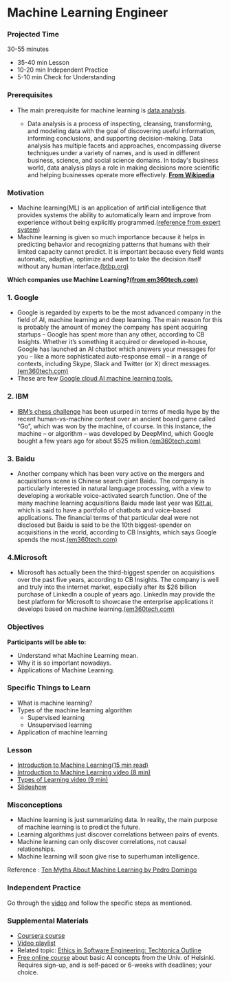 ﻿# Machine Learning Engineer

### Projected Time

30-55 minutes

- 35-40 min Lesson
- 10-20 min Independent Practice
- 5-10 min Check for Understanding

### Prerequisites

- The main prerequisite for machine learning is [data analysis](data-science.md).

  - Data analysis is a process of inspecting, cleansing, transforming, and modeling data with the goal of discovering useful information, informing conclusions, and supporting decision-making. Data analysis has multiple facets and approaches, encompassing diverse techniques under a variety of names, and is used in different business, science, and social science domains. In today's business world, data analysis plays a role in making decisions more scientific and helping businesses operate more effectively. **[From Wikipedia](https://en.wikipedia.org/wiki/Data_analysis)**

### Motivation

- Machine learning(ML) is an application of artificial intelligence that provides systems the ability to automatically learn and improve from experience without being explicitly programmed.([reference from expert system](https://www.expertsystem.com/machine-learning-definition/))
- Machine learning is given so much importance because it helps in predicting behavior and recognizing patterns that humans with their limited capacity cannot predict. It is important because every field wants automatic, adaptive, optimize and want to take the decision itself without any human interface.[(btbp.org)](https://www.btbp.org/Metrology&AIservices.html)

**Which companies use Machine Learning?[(from em360tech.com)](https://www.em360tech.com/tech-news/top-ten/top-10-companies-using-machine-learning/)**

### 1. Google

- Google is regarded by experts to be the most advanced company in the field of AI, machine learning and deep learning.
  The main reason for this is probably the amount of money the company has spent acquiring startups – Google has spent more than any other, according to CB Insights.
  Whether it’s something it acquired or developed in-house, Google has launched an AI chatbot which answers your messages for you – like a more sophisticated auto-response email – in a range of contexts, including Skype, Slack and Twitter (or X) direct messages.[(em360tech.com)](https://www.em360tech.com/tech-news/top-ten/top-10-companies-using-machine-learning/)
- These are few [Google cloud AI machine learning tools.](https://cloud.google.com/products/ai/)

### 2. IBM

- [IBM’s chess challenge](<https://en.wikipedia.org/wiki/Deep_Blue_(chess_computer)>) has been usurped in terms of media hype by the recent human-vs-machine contest over an ancient board game called “Go”, which was won by the machine, of course.
  In this instance, the machine – or algorithm – was developed by DeepMind, which Google bought a few years ago for about \$525 million.[(em360tech.com)](https://www.em360tech.com/tech-news/top-ten/top-10-companies-using-machine-learning/)

### 3. Baidu

- Another company which has been very active on the mergers and acquisitions scene is Chinese search giant Baidu.
  The company is particularly interested in natural language processing, with a view to developing a workable voice-activated search function. One of the many machine learning acquisitions Baidu made last year was [Kitt.ai](http://kitt.ai/), which is said to have a portfolio of chatbots and voice-based applications. The financial terms of that particular deal were not disclosed but Baidu is said to be the 10th biggest-spender on acquisitions in the world, according to CB Insights, which says Google spends the most.[(em360tech.com)](https://www.em360tech.com/tech-news/top-ten/top-10-companies-using-machine-learning/)

### 4.Microsoft

- Microsoft has actually been the third-biggest spender on acquisitions over the past five years, according to CB Insights.
  The company is well and truly into the internet market, especially after its \$26 billion purchase of LinkedIn a couple of years ago. LinkedIn may provide the best platform for Microsoft to showcase the enterprise applications it develops based on machine learning.[(em360tech.com)](https://www.em360tech.com/tech-news/top-ten/top-10-companies-using-machine-learning/)

### Objectives

**Participants will be able to:**

- Understand what Machine Learning mean.
- Why it is so important nowadays.
- Applications of Machine Learning.

### Specific Things to Learn

- What is machine learning?
- Types of the machine learning algorithm
  - Supervised learning
  - Unsupervised learning
- Application of machine learning

### Lesson

- [Introduction to Machine Learning(15 min read)](https://medium.com/@ageitgey/machine-learning-is-fun-80ea3ec3c471)
- [Introduction to Machine Learning video (8 min)](https://www.youtube.com/watch?v=ukzFI9rgwfU&t=10s)
- [Types of Learning video (9 min)](https://www.youtube.com/watch?v=kE5QZ8G_78c)
- [Slideshow](https://docs.google.com/presentation/d/1bjU2En4KHo1gx085-NQISuyHuPSSnYhVYBOMz9pr050/edit#slide=id.p)

### Misconceptions

- Machine learning is just summarizing data. In reality, the main purpose of machine learning is to predict the future.
- Learning algorithms just discover correlations between pairs of events.
- Machine learning can only discover correlations, not causal relationships.
- Machine learning will soon give rise to superhuman intelligence.

Reference : [Ten Myths About Machine Learning by Pedro Domingo](https://medium.com/@pedromdd/ten-myths-about-machine-learning-d888b48334a3)

### Independent Practice

Go through the [video](https://medium.com/@ageitgey/machine-learning-is-fun-80ea3ec3c471) and follow the specific steps as mentioned.

### Supplemental Materials

- [Coursera course](https://www.coursera.org/learn/machine-learning)
- [Video playlist](https://www.youtube.com/watch?v=PPLop4L2eGk&list=PLLssT5z_DsK-h9vYZkQkYNWcItqhlRJLN)
- Related topic: [Ethics in Software Engineering: Techtonica Outline](../../program-prep/ethics.md)
- [Free online course](https://www.elementsofai.com/) about basic AI concepts from the Univ. of Helsinki. Requires sign-up, and is self-paced or 6-weeks with deadlines; your choice.

